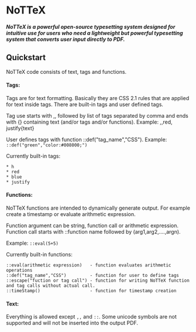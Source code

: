 # NoTTeX

##### NoTTeX is a powerful open-source typesetting system designed for intuitive use for users who need a lightweight but powerful typesetting system that converts user input directly to PDF.


## Quickstart

NoTTeX code consists of text, tags and functions.

#### Tags:
Tags are for text formatting. Basically they are CSS 2.1 rules that are applied for text inside tags. There are built-in tags and user defined tags. 

Tag use starts with ,, followed by list of tags separated by comma and ends with {} containing text (and/or tags and/or functions). Example: ,,red, justify{text}

User defines tags with function ::def("tag_name","CSS"). Example: ```::def("green","color:#008000;")```

Currently built-in tags:
```
* h
* red
* blue
* justify
```
#### Functions:
NoTTeX functions are intended to dynamically generate output. For example create a timestamp or evaluate arithmetic expression.

Function argument can be string, function call or arithmetic expression. 
Function call starts with ::function name followed by (arg1,arg2,....,argn).

Example:  ```::eval(5+5)```

Currently built-in functions:
```
::eval(arithmetic expression)   - function evaluates arithmetic operations
::def("tag_name","CSS")         - function for user to define tags
::escape("fuction or tag call") - function for writing NoTTeX function and tag calls without actual call.
::timeStamp()                   - function for timestamp creation
```

#### Text:
Everything is allowed except ```,,``` and ```::```. Some unicode symbols are not supported and will not be inserted into the output PDF. 
